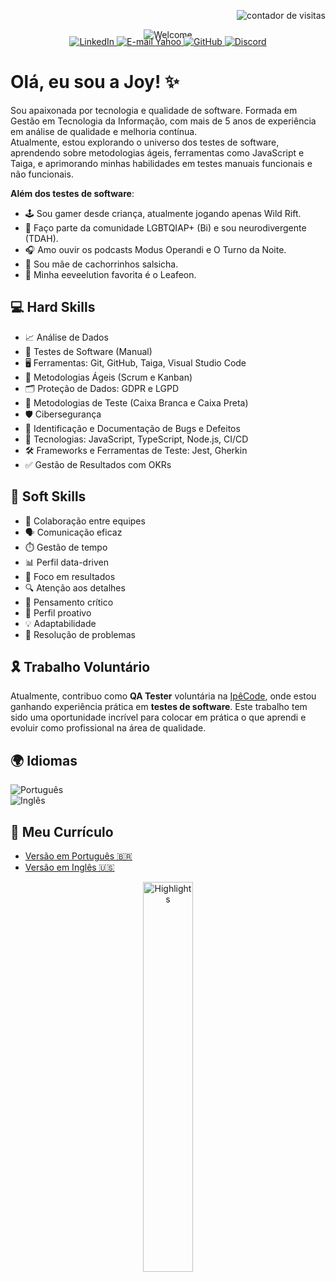 <!-- Contador de visitas alinhado à direita -->
<p align="right">
  <img src="https://komarev.com/ghpvc/?username=joyce-cervantes&color=ff69b4&style=flat-square" alt="contador de visitas" />
</p>  

<!-- Imagem centralizada -->
<p align="center" style="margin-bottom: -20px;">
  <img src="https://github.com/joyce-cervantes/imagens-privadas/blob/main/welcome.png?raw=true" alt="Welcome" />
</p>  


<!-- Badges de redes sociais -->
<p align="center">
  <a href="https://www.linkedin.com/in/joyce-santana-cervantes/" target="_blank">
    <img src="https://img.shields.io/badge/LinkedIn-0077B5?style=for-the-badge&logo=linkedin&logoColor=white" alt="LinkedIn" />
  </a>
  <a href="mailto:joyce.cervantes@yahoo.com" target="_blank">
    <img src="https://img.shields.io/badge/Yahoo%20Mail-6001D2?style=for-the-badge&logo=yahoo&logoColor=white" alt="E-mail Yahoo" />
  </a>
  <a href="https://github.com/joyce-cervantes" target="_blank">
    <img src="https://img.shields.io/badge/GitHub-100000?style=for-the-badge&logo=github&logoColor=white" alt="GitHub" />
  </a>
  <a href="https://discord.com/users/joyce_cervantes" target="_blank">
    <img src="https://img.shields.io/badge/Discord-5865F2?style=for-the-badge&logo=discord&logoColor=white" alt="Discord" />
  </a>
</p>  


# Olá, eu sou a Joy! ✨  


Sou apaixonada por tecnologia e qualidade de software. Formada em Gestão em Tecnologia da Informação, com mais de 5 anos de experiência em análise de qualidade e melhoria contínua.  
Atualmente, estou explorando o universo dos testes de software, aprendendo sobre metodologias ágeis, ferramentas como JavaScript e Taiga, e aprimorando minhas habilidades em testes manuais funcionais e não funcionais.  


**Além dos testes de software**:  

- 🕹️ Sou gamer desde criança, atualmente jogando apenas Wild Rift.  
- 🌈 Faço parte da comunidade LGBTQIAP+ (Bi) e sou neurodivergente (TDAH).  
- 🎧 Amo ouvir os podcasts Modus Operandi e O Turno da Noite.  
- 🐶 Sou mãe de cachorrinhos salsicha.  
- 🍃 Minha eeveelution favorita é o Leafeon.  


## 💻 Hard Skills  

- 📈 Análise de Dados
- 🔧 Testes de Software (Manual)
- 🖥️ Ferramentas: Git, GitHub, Taiga, Visual Studio Code
- 📜 Metodologias Ágeis (Scrum e Kanban)
- 🗂️ Proteção de Dados: GDPR e LGPD
- 📐 Metodologias de Teste (Caixa Branca e Caixa Preta)
- 🛡️ Cibersegurança
- 🐞 Identificação e Documentação de Bugs e Defeitos
- 🔧 Tecnologias: JavaScript, TypeScript, Node.js, CI/CD
- 🛠️ Frameworks e Ferramentas de Teste: Jest, Gherkin
- ✅ Gestão de Resultados com OKRs


## 🌟 Soft Skills  

- 🤝 Colaboração entre equipes
- 🗣️ Comunicação eficaz  
- ⏱️ Gestão de tempo  
- 📊 Perfil data-driven  
- 🎯 Foco em resultados  
- 🔍 Atenção aos detalhes  
- 🧠 Pensamento crítico  
- 🚀 Perfil proativo  
- 💡 Adaptabilidade  
- 🧩 Resolução de problemas 


## 🎗️ Trabalho Voluntário

Atualmente, contribuo como **QA Tester** voluntária na [IpêCode](https://www.linkedin.com/company/ipecode/), onde estou ganhando experiência prática em **testes de software**. Este trabalho tem sido uma oportunidade incrível para colocar em prática o que aprendi e evoluir como profissional na área de qualidade.


## 🌍 Idiomas  

![Português](https://img.shields.io/badge/Português-Nativo-green?style=for-the-badge)  
![Inglês](https://img.shields.io/badge/Inglês-Avançado-blue?style=for-the-badge)  


## 📄 Meu Currículo

- [Versão em Português 🇧🇷](https://seulink.com/curriculo-pt)
- [Versão em Inglês 🇺🇸](https://seulink.com/curriculo-en)





<p align="center">
  <img src="https://github.com/joyce-cervantes/imagens-privadas/blob/main/highlights-card.png?raw=true" alt="Highlights" width="40%">
</p>
